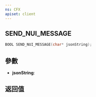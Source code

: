 ```yaml
---
ns: CFX
apiset: client
---
```

## SEND_NUI_MESSAGE

```c
BOOL SEND_NUI_MESSAGE(char* jsonString);
```


## 參數
* **jsonString**: 

## 返回值
